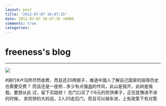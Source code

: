 ```yaml
---
layout: post
title: "2012-07-07 16:47:35"
date: 2012-07-07 16:47:35 +0800
comments: true
categories: 
---
```


# freeness's blog

----------

![](http://okqmqrbgo.bkt.clouddn.com/201207071647351.jpg)

>
\#骑行\#卢沟桥尽然收费，而且还20两银子，难道中国人了解自己国家的屈辱历史也需要交费？ 而且还是一座桥…多少有点强盗的作风，此山是我开，此树是我栽，要想从此 过，留下买路财！ 在门口买了个6元的煎饼果子，正在犹豫进不进的时候， 卖煎饼的大妈说，2人20走后门，而且可以骑车进，上有政策下有对策